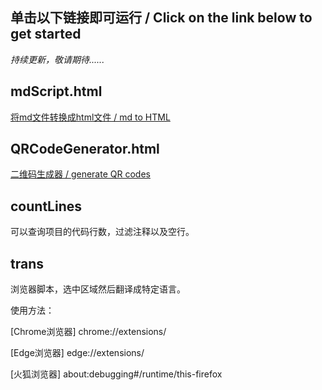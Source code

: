 ## 单击以下链接即可运行 / Click on the link below to get started

*持续更新，敬请期待......*



## mdScript.html

[将md文件转换成html文件 / md to HTML](https://corona-233.github.io/test/scripts/mdScript.html)



## QRCodeGenerator.html

[二维码生成器 / generate QR codes](https://corona-233.github.io/test/scripts/QRCodeGenerator.html)



## countLines 

可以查询项目的代码行数，过滤注释以及空行。



## trans

浏览器脚本，选中区域然后翻译成特定语言。

使用方法：

[Chrome浏览器] chrome://extensions/

[Edge浏览器] edge://extensions/

[火狐浏览器] about:debugging#/runtime/this-firefox
